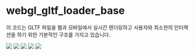 # webgl_gltf_loader_base

이 코드는 GLTF 파일을 웹과 모바일에서 실시간 렌더링하고 사용자와 최소한의 인터랙션을 하기 위한 기본적인 구조를 가지고 있습니다.

<img src="https://github.com/madfield/webgl_gltf_loader_base/blob/main/samples/desktop.png?raw=true">
<img src="https://github.com/madfield/webgl_gltf_loader_base/blob/main/samples/mobile_04.png?raw=true">
<img src="https://github.com/madfield/webgl_gltf_loader_base/blob/main/samples/mobile_06.png?raw=true">
<img src="https://github.com/madfield/webgl_gltf_loader_base/blob/main/samples/mobile_07.png?raw=true">
<img src="https://github.com/madfield/webgl_gltf_loader_base/blob/main/samples/mobile_08.png?raw=true">

